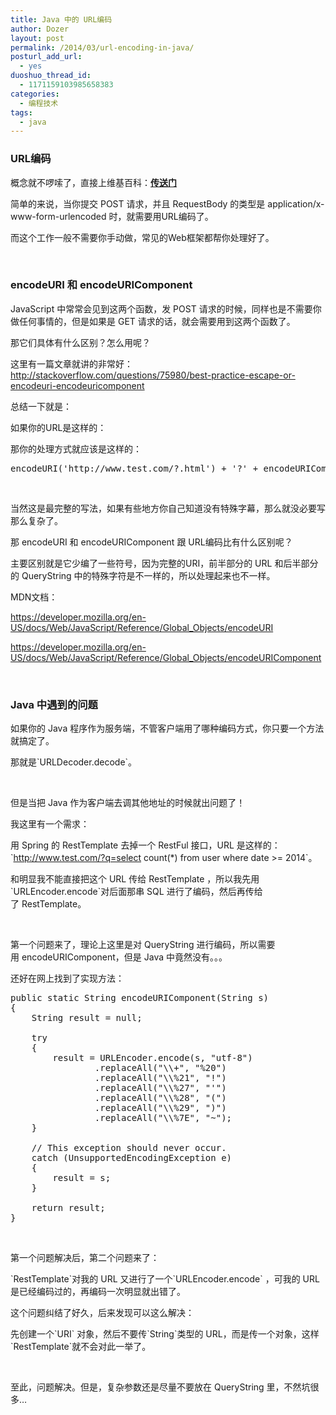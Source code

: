 ```yaml
---
title: Java 中的 URL编码
author: Dozer
layout: post
permalink: /2014/03/url-encoding-in-java/
posturl_add_url:
  - yes
duoshuo_thread_id:
  - 1171159103985658383
categories:
  - 编程技术
tags:
  - java
---
```


### <span id="URL">URL编码</span>

概念就不啰嗦了，直接上维基百科：<a href="http://zh.wikipedia.org/wiki/%E7%99%BE%E5%88%86%E5%8F%B7%E7%BC%96%E7%A0%81" target="_blank"><strong>传送门</strong></a>

简单的来说，当你提交 POST 请求，并且 RequestBody 的类型是 application/x-www-form-urlencoded 时，就需要用URL编码了。

而这个工作一般不需要你手动做，常见的Web框架都帮你处理好了。

<!--more-->

&nbsp;

### <span id="encodeURI_encodeURIComponent">encodeURI 和 encodeURIComponent</span>

JavaScript 中常常会见到这两个函数，发 POST 请求的时候，同样也是不需要你做任何事情的，但是如果是 GET 请求的话，就会需要用到这两个函数了。

那它们具体有什么区别？怎么用呢？

这里有一篇文章就讲的非常好：<a href="http://stackoverflow.com/questions/75980/best-practice-escape-or-encodeuri-encodeuricomponent" target="_blank">http://stackoverflow.com/questions/75980/best-practice-escape-or-encodeuri-encodeuricomponent</a>

总结一下就是：

如果你的URL是这样的：

那你的处理方式就应该是这样的：

<pre class="lang:js decode:true crayon-selected">encodeURI('http://www.test.com/?.html') + '?' + encodeURIComponent('q') + '=' + encodeURIComponent('select count(*) from user where date&gt;='2014')</pre>

&nbsp;

当然这是最完整的写法，如果有些地方你自己知道没有特殊字幕，那么就没必要写那么复杂了。

那 encodeURI 和 encodeURIComponent 跟 URL编码比有什么区别呢？

主要区别就是它少编了一些符号，因为完整的URI，前半部分的 URL 和后半部分的 QueryString 中的特殊字符是不一样的，所以处理起来也不一样。

MDN文档：

<a href="https://developer.mozilla.org/en-US/docs/Web/JavaScript/Reference/Global_Objects/encodeURI" target="_blank">https://developer.mozilla.org/en-US/docs/Web/JavaScript/Reference/Global_Objects/encodeURI</a>

<a href="https://developer.mozilla.org/en-US/docs/Web/JavaScript/Reference/Global_Objects/encodeURIComponent" target="_blank">https://developer.mozilla.org/en-US/docs/Web/JavaScript/Reference/Global_Objects/encodeURIComponent</a>

&nbsp;

### <span id="Java">Java 中遇到的问题</span>

如果你的 Java 程序作为服务端，不管客户端用了哪种编码方式，你只要一个方法就搞定了。

那就是\`URLDecoder.decode\`。

&nbsp;

但是当把 Java 作为客户端去调其他地址的时候就出问题了！

我这里有一个需求：

用 Spring 的 RestTemplate 去掉一个 RestFul 接口，URL 是这样的：\`http://www.test.com/?q=select count(*) from user where date >= 2014\`。

和明显我不能直接把这个 URL 传给 RestTemplate ，所以我先用\`URLEncoder.encode\`对后面那串 SQL 进行了编码，然后再传给了 RestTemplate。

&nbsp;

第一个问题来了，理论上这里是对 QueryString 进行编码，所以需要用 encodeURIComponent，但是 Java 中竟然没有。。。

还好在网上找到了实现方法：

<pre class="lang:java decode:true">public static String encodeURIComponent(String s)
{
    String result = null;

    try
    {
        result = URLEncoder.encode(s, "utf-8")
                .replaceAll("\\+", "%20")
                .replaceAll("\\%21", "!")
                .replaceAll("\\%27", "'")
                .replaceAll("\\%28", "(")
                .replaceAll("\\%29", ")")
                .replaceAll("\\%7E", "~");
    }

    // This exception should never occur.
    catch (UnsupportedEncodingException e)
    {
        result = s;
    }

    return result;
}</pre>

&nbsp;

第一个问题解决后，第二个问题来了：

\`RestTemplate\`对我的 URL 又进行了一个\`URLEncoder.encode\` ，可我的 URL 是已经编码过的，再编码一次明显就出错了。

这个问题纠结了好久，后来发现可以这么解决：

先创建一个\`URI\` 对象，然后不要传\`String\`类型的 URL，而是传一个对象，这样\`RestTemplate\`就不会对此一举了。

&nbsp;

至此，问题解决。但是，复杂参数还是尽量不要放在 QueryString 里，不然坑很多…

&nbsp;
